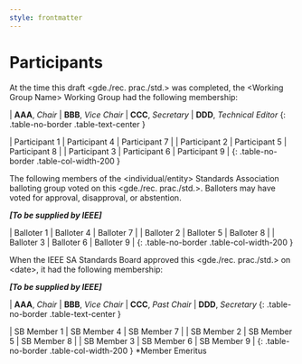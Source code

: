 ```yaml
---
style: frontmatter
---
```


# Participants

At the time this draft &lt;gde./rec. prac./std.&gt; was completed, the &lt;Working Group Name&gt; Working Group had the following membership:

| **AAA**, *Chair*
| **BBB**, *Vice Chair*
| **CCC**, *Secretary*
| **DDD**, *Technical Editor*
{: .table-no-border .table-text-center }

| Participant 1 | Participant 4 | Participant 7 |
| Participant 2 | Participant 5 | Participant 8 |
| Participant 3 | Participant 6 | Participant 9 |
{: .table-no-border .table-col-width-200 }

The following members of the &lt;individual/entity&gt; Standards Association balloting group voted on this &lt;gde./rec. prac./std.&gt;. Balloters may have voted for approval, disapproval, or abstention.

***[To be supplied by IEEE]***

| Balloter 1 | Balloter 4 | Balloter 7 |
| Balloter 2 | Balloter 5 | Balloter 8 |
| Balloter 3 | Balloter 6 | Balloter 9 |
{: .table-no-border .table-col-width-200 }


When the IEEE SA Standards Board approved this &lt;gde./rec. prac./std.&gt; on &lt;date&gt;, it had the following membership:

***[To be supplied by IEEE]***

| **AAA**, *Chair*
| **BBB**, *Vice Chair*
| **CCC**, *Past Chair*
| **DDD**, *Secretary*
{: .table-no-border .table-text-center }

| SB Member 1 | SB Member 4 | SB Member 7 |
| SB Member 2 | SB Member 5 | SB Member 8 |
| SB Member 3 | SB Member 6 | SB Member 9 |
{: .table-no-border .table-col-width-200 }
*Member Emeritus
